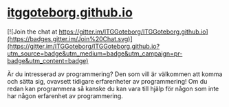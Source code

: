 [itggoteborg.github.io](https://welovecode.xyz)
=====================

[![Join the chat at https://gitter.im/ITGGoteborg/ITGGoteborg.github.io](https://badges.gitter.im/Join%20Chat.svg)](https://gitter.im/ITGGoteborg/ITGGoteborg.github.io?utm_source=badge&utm_medium=badge&utm_campaign=pr-badge&utm_content=badge)

Är du intresserad av programmering?
Den som vill är välkommen att komma och sätta sig, ovavsett tidigare erfarenheter av programmering!
Om du redan kan programmera så kanske du kan vara till hjälp för någon som inte har någon erfarenhet av programmering.
